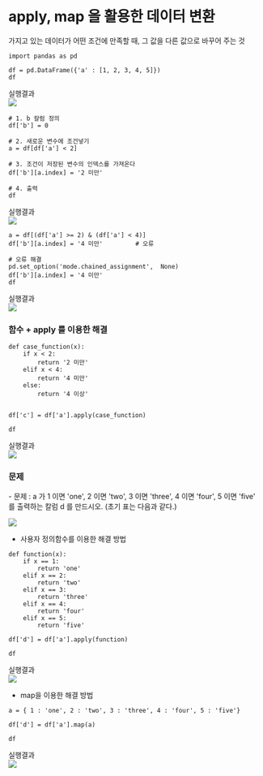 # apply, map 을 활용한 데이터 변환
가지고 있는 데이터가 어떤 조건에 만족할 때, 그 값을 다른 값으로 바꾸어 주는 것
```
import pandas as pd

df = pd.DataFrame({'a' : [1, 2, 3, 4, 5]})
df
```
실행결과   
![](https://user-images.githubusercontent.com/64197543/152685825-61b97b78-aede-48f3-8f1a-0f54e813f722.PNG)


```
# 1. b 칼럼 정의
df['b'] = 0

# 2. 새로운 변수에 조건넣기
a = df[df['a'] < 2]

# 3. 조건이 저장된 변수의 인덱스를 가져온다
df['b'][a.index] = '2 미만'

# 4. 출력
df
```
실행결과   
![](https://user-images.githubusercontent.com/64197543/152685817-97861a2a-efa8-4feb-b883-603173b1f548.PNG)


```
a = df[(df['a'] >= 2) & (df['a'] < 4)]
df['b'][a.index] = '4 미만'         # 오류

# 오류 해결
pd.set_option('mode.chained_assignment',  None)
df['b'][a.index] = '4 미만'
df
```
실행결과   
![](https://user-images.githubusercontent.com/64197543/152685820-9c1497e3-ab62-4021-84e2-a4be69361f48.PNG)


### 함수 + apply 를 이용한 해결
```
def case_function(x):
    if x < 2:
        return '2 미만'
    elif x < 4:
        return '4 미만'
    else:
        return '4 이상'


df['c'] = df['a'].apply(case_function)

df
```
실행결과   
![](https://user-images.githubusercontent.com/64197543/152685821-50bc7f33-8195-4e93-ae06-84bf51d5182a.PNG)



### 문제
\- 문제 : a 가 1 이면 'one', 2 이면 'two', 3 이면 'three', 4 이면 'four', 5 이면 'five' 를 출력하는 칼럼 d 를 만드시오. (초기 표는 다음과 같다.)

![](https://user-images.githubusercontent.com/64197543/152685822-b6e0c267-8351-4d2e-9c19-307699af6731.PNG)


- 사용자 정의함수를 이용한 해결 방법
```
def function(x):
    if x == 1:
        return 'one'
    elif x == 2:
        return 'two'
    elif x == 3:
        return 'three'
    elif x == 4:
        return 'four'
    elif x == 5:
        return 'five'

df['d'] = df['a'].apply(function)

df
```
실행결과   
![](https://user-images.githubusercontent.com/64197543/152685824-d06c5512-b6dc-4a76-8a7f-b794332f7396.PNG)


- map을 이용한 해결 방법
```
a = { 1 : 'one', 2 : 'two', 3 : 'three', 4 : 'four', 5 : 'five'}

df['d'] = df['a'].map(a)

df
```
실행결과   
![](https://user-images.githubusercontent.com/64197543/152685824-d06c5512-b6dc-4a76-8a7f-b794332f7396.PNG)
